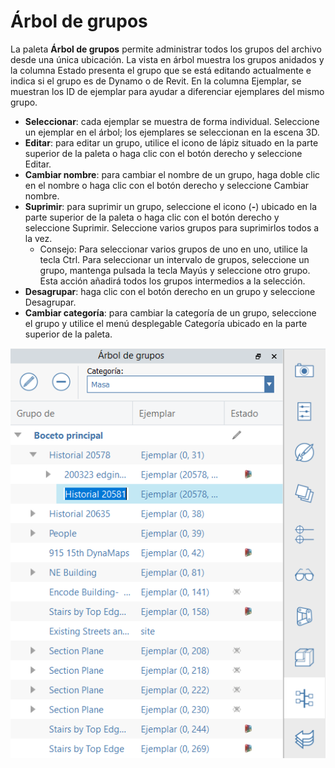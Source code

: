 # Árbol de grupos

La paleta **Árbol de grupos** permite administrar todos los grupos del archivo desde una única ubicación. La vista en árbol muestra los grupos anidados y la columna Estado presenta el grupo que se está editando actualmente e indica si el grupo es de Dynamo o de Revit. En la columna Ejemplar, se muestran los ID de ejemplar para ayudar a diferenciar ejemplares del mismo grupo.

* **Seleccionar**: cada ejemplar se muestra de forma individual. Seleccione un ejemplar en el árbol; los ejemplares se seleccionan en la escena 3D.
* **Editar**: para editar un grupo, utilice el icono de lápiz situado en la parte superior de la paleta o haga clic con el botón derecho y seleccione Editar.
* **Cambiar nombre**: para cambiar el nombre de un grupo, haga doble clic en el nombre o haga clic con el botón derecho y seleccione Cambiar nombre.
* **Suprimir**: para suprimir un grupo, seleccione el icono (**-**) ubicado en la parte superior de la paleta o haga clic con el botón derecho y seleccione Suprimir. Seleccione varios grupos para suprimirlos todos a la vez.
   * Consejo: Para seleccionar varios grupos de uno en uno, utilice la tecla Ctrl. Para seleccionar un intervalo de grupos, seleccione un grupo, mantenga pulsada la tecla Mayús y seleccione otro grupo. Esta acción añadirá todos los grupos intermedios a la selección.
* **Desagrupar**: haga clic con el botón derecho en un grupo y seleccione Desagrupar.
* **Cambiar categoría**: para cambiar la categoría de un grupo, seleccione el grupo y utilice el menú desplegable Categoría ubicado en la parte superior de la paleta.

![](<../.gitbook/assets/groups tree.png>)
